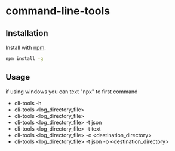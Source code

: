 # command-line-tools

## Installation

Install with [npm](https://nodejs.org/en/):

```bash
npm install -g
```

## Usage

if using windows you can text "npx" to first command

- cli-tools -h
- cli-tools <log_directory_file>
- cli-tools <log_directory_file>
- cli-tools <log_directory_file> -t json
- cli-tools <log_directory_file> -t text
- cli-tools <log_directory_file> -o <destination_directory>
- cli-tools <log_directory_file> -t json -o <destination_directory>
